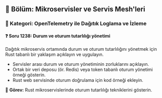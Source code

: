 ## 📘 Bölüm: Mikroservisler ve Servis Mesh'leri
### 🔹 Kategori: OpenTelemetry ile Dağıtık Loglama ve İzleme
#### ❓ Soru 1238: Durum ve oturum tutarlılığı yönetimi

Dağıtık mikroservis ortamında durum ve oturum tutarlılığını yönetmek için Rust tabanlı bir yaklaşım açıklayın ve uygulayın.

- Servisler arası durum ve oturum yönetiminin zorluklarını açıklayın.
- Ortak bir veri deposu (ör. Redis) veya token tabanlı oturum yönetimi örneği gösterin.
- Rust web servisinde oturum doğrulama için kod örneği ekleyin.

🔧 **Görev:** Rust mikroservislerinde oturum tutarlılığı tekniklerini gösterin.
